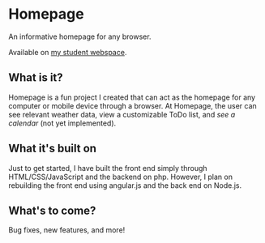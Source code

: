 # Homepage
An informative homepage for any browser.

Available on [my student webspace](http://students.washington.edu/sjsn/homepage/).

## What is it?

Homepage is a fun project I created that can act as the homepage for any computer or mobile device through a browser. At Homepage, the user can see relevant weather data, view a customizable ToDo list, and *see a calendar* (not yet implemented).

## What it's built on

Just to get started, I have built the front end simply through HTML/CSS/JavaScript and the backend on php. However, I plan on rebuilding the front end using angular.js and the back end on Node.js.

## What's to come?

Bug fixes, new features, and more!
